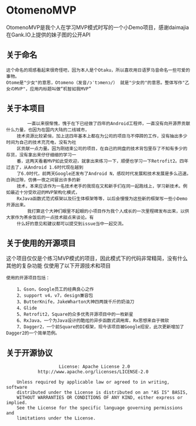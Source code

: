 # OtomenoMVP
OtomenoMVP是我个人在学习MVP模式时写的一个小Demo项目，感谢daimajia在Gank.IO上提供的妹子图的公开API

关于命名
----
	这个命名的观感看起来很奇怪吧，因为本人是个Otaku，所以喜欢用日语罗马音命名一些可爱的事物。
	Otome是"少女"的意思，Otomeno（发音/ɔˈtɔmenɔ/） 就是"少女的"的意思。整体写作"乙女のMVP"，应用内标题叫做“机智如我MVP”

关于本项目
----

	        一直以来很惭愧，愧于在下已经做了四年的Android工程师，一直没有向开源界贡献什么力量，也因为在国内大陆的二线城市，
	    技术资源比较紧俏，加上这四年基本上都在为公司的项目马不停蹄的工作，没有抽出多少时间为自己的技术充充电，没有为社
	    区贡献一点力量。因为刚结束公司的项目，在自己的网盘的技术背包里存了不知有多少的存货，没有拿出来仔仔细细的学习一
	    番，这两天看着MVP如此受欢迎，就拿出来练习一下，顺便也学习一下Retrofit2。四年过去了，从Android 1.6时代现在越到
	    了6.0时代，前两天Google还发布了Android N，感叹时代发展和技术发展是多么迅速。白驹过隙，仿佛一夜之间冒出许多的新
	    技术，本来应该作为一名技术老手的我现在又和新手们在同一起跑线上，学习新技术。例如最近十分受欢迎的MVP架构化模式，
	    RxJava函数式范式框架以及衍生体框架等等，以后会慢慢为这些新的框架写一些小Demo开源出来。
	        我打算这个大神们眼里不起眼的小项目作为我个人成长的一次里程碑发布出来，以供大家作为茶余饭后的一点技术甜点来谈论。有
	    什么好的意见和建议都可以提交到issue当中一起交流。

关于使用的开源项目
----
这个项目仅仅是个练习MVP模式的项目，因此模式下的代码非常精简，没有什么其他的复杂功能
仅使用了以下开源技术和项目

    使用的开源项目包括：

	    1、Gson，Google员工的经典良心之作
	    2、support v4，v7，design兼容包
	    3、ButterKnife，JakeWharton大神四两拨千斤的奶油刀
	    4、Glide
	    5、Retrofit2，Square的众多优秀开源项目中的一枚新星
        6、RxJava，一个为Java设计的酷炫的异步函数式调用库，Rx思想来自于微软
        7、Dagger2，一个前Square的DI框架，现今该项目被Google招安，此次更新增加了Dagger2的一个简单范例。
关于开源协议
----
	
						License: Apache License 2.0
 				http://www.apache.org/licenses/LICENSE-2.0

		Unless required by applicable law or agreed to in writing, software
		distributed under the License is distributed on an "AS IS" BASIS,
		WITHOUT WARRANTIES OR CONDITIONS OF ANY KIND, either express or implied.
		See the License for the specific language governing permissions and
		limitations under the License.

	

